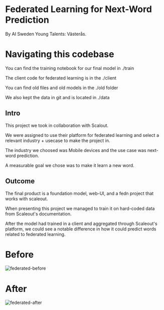 # Federated Learning for Next-Word Prediction

By AI Sweden Young Talents: Västerås.


# Navigating this codebase

You can find the training notebook for our final model in ./train

The client code for federated learning is in the ./client

You can find old files and old models in the ./old folder

We also kept the data in git and is located in ./data

## Intro

This project we took in collaboration with Scalout. 

We were assigned to use their platform for federated learning and select a relevant industry + usecase to make the project in.

The industry we choosed was Mobile devices and the use case was next-word prediction.

A measurable goal we chose was to make it learn a new word.

## Outcome

The final product is a foundation model, web-UI, and a fedn project that works with scaleout.

When presenting this project we managed to train it on hard-coded data from Scaleout's documentation.

After the model had trained in a client and aggregated through Scaleout's platform, we could see a notable difference in how it could predict words related to federated learning.
# Before
![federated-before](https://github.com/user-attachments/assets/d5dab345-0957-4399-ba03-613b0af4f0c8)
# After
![federated-after](https://github.com/user-attachments/assets/3947c91b-987b-4991-8500-3884565253f7)
